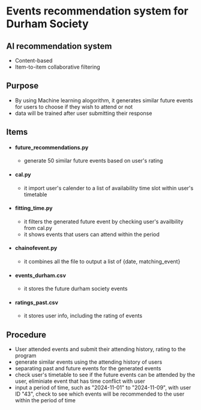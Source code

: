# Events recommendation system for Durham Society 

## AI recommendation system 
- Content-based 
- Item-to-item collaborative filtering
  
## Purpose 
- By using Machine learning alogorithm, it generates similar future events for users to choose if they wish to attend or not
- data will be trained after user submitting their response

## Items
- #### future_recommendations.py
  - generate 50 similar future events based on user's rating
- #### cal.py
  - it import user's calender to a list of availability time slot within user's timetable
- #### fitting_time.py
  - it filters the generated future event by checking user's availbility from cal.py
  - it shows events that users can attend within the period
- #### chainofevent.py
  - it combines all the file to output a list of {date, matching_event}
- #### events_durham.csv
  - it stores the future durham society events
- #### ratings_past.csv
  - it stores user info, including the rating of events
## Procedure
- User attended events and submit their attending history, rating to the program
- generate similar events using the attending history of users
- separating past and future events for the generated events
- check user's timetable to see if the future events can be attended by the user, eliminiate event that has time conflict with user
- input a period of time, such as "2024-11-01" to "2024-11-09", with user ID "43", check to see which events will be recommended to the user within the period of time


